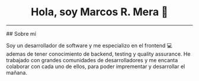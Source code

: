 <div align="center">
  <h1 align="center">Hola, soy Marcos R. Mera 👋</h1>
</div>
<hr style="width:"50%;text-align:left;background-color:black>
## Sobre mí
<div>
  <p>
    Soy un desarrollador de software y me especializo en el frontend 💻 ademas de tener conocimiento de backend, testing y  quality assurance. He trabajado con grandes comunidades de desarrolladores y me encanta colaborar con cada uno de ellos, para poder imprementar y desarrollar el mañana.
  </p>
</div>


